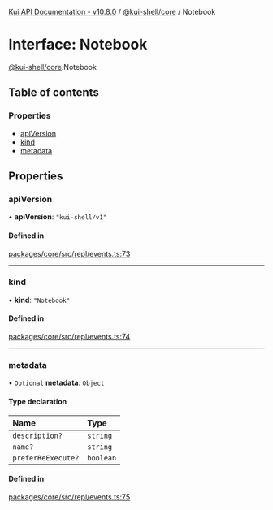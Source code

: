 [Kui API Documentation - v10.8.0](../README.md) / [@kui-shell/core](../modules/kui_shell_core.md) / Notebook

# Interface: Notebook

[@kui-shell/core](../modules/kui_shell_core.md).Notebook

## Table of contents

### Properties

- [apiVersion](kui_shell_core.Notebook.md#apiversion)
- [kind](kui_shell_core.Notebook.md#kind)
- [metadata](kui_shell_core.Notebook.md#metadata)

## Properties

### apiVersion

• **apiVersion**: `"kui-shell/v1"`

#### Defined in

[packages/core/src/repl/events.ts:73](https://github.com/kubernetes-sigs/kui/blob/kui/packages/core/src/repl/events.ts#L73)

---

### kind

• **kind**: `"Notebook"`

#### Defined in

[packages/core/src/repl/events.ts:74](https://github.com/kubernetes-sigs/kui/blob/kui/packages/core/src/repl/events.ts#L74)

---

### metadata

• `Optional` **metadata**: `Object`

#### Type declaration

| Name               | Type      |
| :----------------- | :-------- |
| `description?`     | `string`  |
| `name?`            | `string`  |
| `preferReExecute?` | `boolean` |

#### Defined in

[packages/core/src/repl/events.ts:75](https://github.com/kubernetes-sigs/kui/blob/kui/packages/core/src/repl/events.ts#L75)
